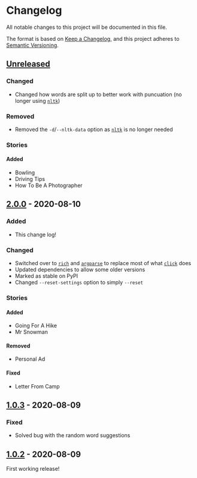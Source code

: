 # Changelog

All notable changes to this project will be documented in this file.

The format is based on [Keep a Changelog](https://keepachangelog.com/en/1.0.0/),
and this project adheres to [Semantic Versioning](https://semver.org/spec/v2.0.0.html).

## [Unreleased]
### Changed
- Changed how words are split up to better work with puncuation (no longer using [`nltk`](https://pypi.org/project/nltk/))

### Removed
- Removed the `-d`/`--nltk-data` option as [`nltk`](https://pypi.org/project/nltk/) is no longer needed

### Stories
#### Added
- Bowling
- Driving Tips
- How To Be A Photographer

## [2.0.0] - 2020-08-10
### Added
- This change log!

### Changed
- Switched over to [`rich`](https://pypi.org/project/rich/) and [`argparse`](https://docs.python.org/3/library/argparse.html) to replace most of what [`click`](https://pypi.org/project/click/) does
- Updated dependencies to allow some older versions
- Marked as stable on PyPI
- Changed `--reset-settings` option to simply `--reset`

### Stories
#### Added
- Going For A Hike
- Mr Snowman

#### Removed
- Personal Ad

#### Fixed
- Letter From Camp

## [1.0.3] - 2020-08-09
### Fixed
- Solved bug with the random word suggestions

## [1.0.2] - 2020-08-09
First working release!

[Unreleased]: https://github.com/bsoyka/angrylibs/compare/2.0.0...HEAD
[2.0.0]: https://github.com/bsoyka/angrylibs/compare/1.0.3...2.0.0
[1.0.3]: https://github.com/bsoyka/angrylibs/compare/1.0.2...1.0.3
[1.0.2]: https://github.com/bsoyka/angrylibs/releases/tag/1.0.2